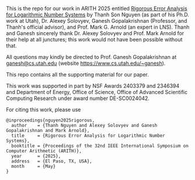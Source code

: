 This is the repo for our work in ARITH 2025 entitled [Rigorous Error Analysis for Logarithmic Number Systems](https://www.arith2025.org/proceedings/215900a125.pdf) by Thanh Son Nguyen (as part of his Ph.D. work at Utah), Dr. Alexey Solovyev, Ganesh Gopalakrishnan (Professor, and Thanh's official advisor), and Prof. Mark G. Arnold (an expert in LNS). 
Thanh and Ganesh sincerely thank Dr. Alexey Solovyev and Prof. Mark Arnold for their help at all junctures; this work would not have been possible without that.

All questions may kindly be directed to Prof. Ganesh Gopalakrishnan at ganesh@cs.utah.edu (website https://www.cs.utah.edu/~ganesh).

This repo contains all the supporting material for our paper.

This work was supported in part by NSF Awards 2403379 and 2346394 and Department of Energy, Office of Science, Office of Advanced Scientific Computing Research under award number DE-SC0024042.

For citing this work, please use

```
@inproceedings{nguyen2025rigorous,
  author    = {Thanh Nguyen and Alexey Solovyev and Ganesh Gopalakrishnan and Mark Arnold},
  title     = {Rigorous Error Analysis for Logarithmic Number Systems},
  booktitle = {Proceedings of the 32nd IEEE International Symposium on Computer Arithmetic (ARITH)},
  year      = {2025},
  address   = {El Paso, TX, USA},
  month     = {May}
}
```